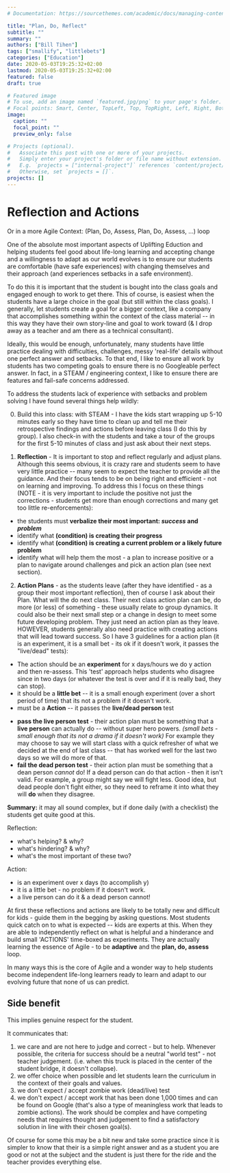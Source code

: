 ```yaml
---
# Documentation: https://sourcethemes.com/academic/docs/managing-content/

title: "Plan, Do, Reflect"
subtitle: ""
summary: ""
authors: ["Bill Tihen"]
tags: ["smallify", "littlebets"]
categories: ["Education"]
date: 2020-05-03T19:25:32+02:00
lastmod: 2020-05-03T19:25:32+02:00
featured: false
draft: true

# Featured image
# To use, add an image named `featured.jpg/png` to your page's folder.
# Focal points: Smart, Center, TopLeft, Top, TopRight, Left, Right, BottomLeft, Bottom, BottomRight.
image:
  caption: ""
  focal_point: ""
  preview_only: false

# Projects (optional).
#   Associate this post with one or more of your projects.
#   Simply enter your project's folder or file name without extension.
#   E.g. `projects = ["internal-project"]` references `content/project/deep-learning/index.md`.
#   Otherwise, set `projects = []`.
projects: []
---
```

# Reflection and Actions

Or in a more Agile Context: (Plan, Do, Assess, Plan, Do, Assess, ...) loop

One of the absolute most important aspects of Uplifting Eduction and helping students feel good about life-long learning and accepting change and a willingness to adapt as our world evolves is to ensure our students are comfortable (have safe experiences) with changing themselves and their approach (and experiences setbacks in a safe environment).

To do this it is important that the student is bought into the class goals and engaged enough to work to get there.  This of course, is easiest when the students have a large choice in the goal (but still within the class goals).  I generally, let students create a goal for a bigger context, like a company that accomplishes something within the context of the class material -- in this way they have their own story-line and goal to work toward (& I drop away as a teacher and am there as a technical consultant).

Ideally, this would be enough, unfortunately, many students have little practice dealing with difficulties, challenges, messy 'real-life' details without one perfect answer and setbacks.  To that end, I like to ensure all work by students has two competing goals to ensure there is no Googleable perfect answer.  In fact, in a STEAM / engineering context, I like to ensure there are features and fail-safe concerns addressed.

To address the students lack of experience with setbacks and problem solving I have found several things help wildly:

0. Build this into class: with STEAM - I have the kids start wrapping up 5-10 minutes early so they have time to clean up and tell me their retrospective findings and actions before leaving class (I do this by group).  I also check-in with the students and take a tour of the groups for the first 5-10 minutes of class and just ask about their next steps.

1. **Reflection** - It is important to stop and reflect regularly and adjust plans.  Although this seems obvious, it is crazy rare and students seem to have very little practice -- many seem to expect the teacher to provide all the guidance.  And their focus tends to be on being right and efficient - not on learning and improving.  To address this I focus on these things (NOTE - it is very important to include the positive not just the corrections - students get more than enough corrections and many get too little re-enforcements):
  * the students must **verbalize their most important: _success_ and _problem_**
  * identify what **(condition) is creating their progress**
  * identify what **(condition) is creating a current problem or a likely future problem**
  * identify what will help them the most - a plan to increase positive or a plan to navigate around challenges and pick an action plan (see next section).

2. **Action Plans** - as the students leave (after they have identified - as a group their most important reflection), then of course I ask about their Plan.  What will the do next class.  Their next class action plan can be, do more (or less) of something - these usually relate to group dynamics.  It could also be their next small step or a change in design to meet some future developing problem.  They just need an action plan as they leave.  HOWEVER, students generally also need practice with creating actions that will lead toward success.  So I have 3 guidelines for a action plan (it is an experiment, it is a small bet - its ok if it doesn't work, it passes the "live/dead" tests):
  * The action should be an **experiment** for x days/hours we do y action and then re-assess.  This 'test' approach helps students who disagree since in two days (or whatever the test is over and if it is really bad, they can stop).
  * it should be a **little bet** -- it is a small enough experiment (over a short period of time) that its not a problem if it doesn't work.
  * must be a **Action** -- it passes the **live/dead person** test
  - **pass the live person test** - their action plan must be something that a **live person** can actually do -- without super hero powers.  _(small bets - small enough that its not a drama if it doesn't work)_  For example they may choose to say we will start class with a quick refresher of what we decided at the end of last class -- that has worked well for the last two days so we will do more of that.
  - **fail the dead person test** - their action plan must be something that a dean person _cannot_ do!  If a dead person can do that action - then it isn't valid.  For example, a group might say we will fight less.  Good idea, but dead people don't fight either, so they need to reframe it into what they will **do** when they disagree.

**Summary:** it may all sound complex, but if done daily (with a checklist) the students get quite good at this.

Reflection:
- what's helping? & why?
- what's hindering? & why?
- what's the most important of these two?

Action:
- is an experiment over x days (to accomplish y)
- it is a little bet - no problem if it doesn't work.
- a live person can do it & a dead person cannot!


At first these reflections and actions are likely to be totally new and difficult for kids - guide them in the begging by asking questions.  Most students quick catch on to what is expected -- kids are experts at this.  When they are able to independently reflect on what is helpful and a hinderance and build small 'ACTIONS' time-boxed as experiments.  They are actually learning the essence of Agile - to be **adaptive** and the **plan, do, assess** loop.

In many ways this is the core of Agile and a wonder way to help students become independent life-long learners ready to learn and adapt to our evolving future that none of us can predict.


## Side benefit

This implies genuine respect for the student.

It communicates that:

1. we care and are not here to judge and correct - but to help.  Whenever possible, the criteria for success should be a neutral "world test" - not teacher judgement.  (i.e. when this truck is placed in the center of the student bridge, it doesn't collapse).
2. we offer choice when possible and let students learn the curriculum in the context of their goals and values.
3. we don't expect / accept zombie work (dead/live) test
4. we don't expect / accept work that has been done 1,000 times and can be found on Google (that's also a type of meaningless work that leads to zombie actions).  The work should be complex and have competing needs that requires thought and judgement to find a satisfactory solution in line with their chosen goal(s).

Of course for some this may be a bit new and take some practice since it is simpler to know that their is a simple right answer and as a student you are good or not at the subject and the student is just there for the ride and the teacher provides everything else.
